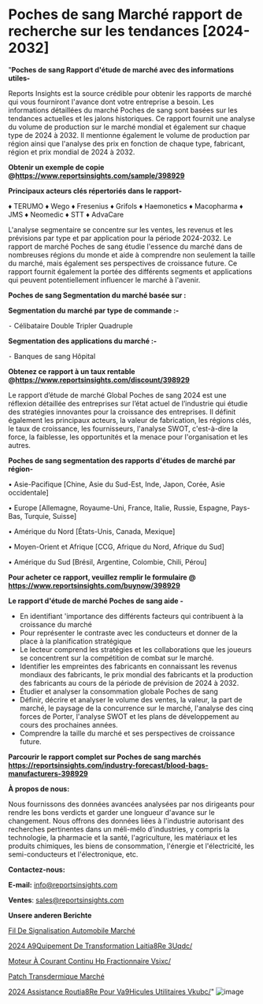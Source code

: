 # Poches de sang Marché rapport de recherche sur les tendances [2024-2032]

"<strong>Poches de sang Rapport d'étude de marché avec des informations utiles-</strong>

Reports Insights est la source crédible pour obtenir les rapports de marché qui vous fourniront l'avance dont votre entreprise a besoin. Les informations détaillées du marché Poches de sang sont basées sur les tendances actuelles et les jalons historiques. Ce rapport fournit une analyse du volume de production sur le marché mondial et également sur chaque type de 2024 à 2032. Il mentionne également le volume de production par région ainsi que l'analyse des prix en fonction de chaque type, fabricant, région et prix mondial de 2024 à 2032.

<strong><b>Obtenir un exemple de copie @</b></strong><a href=https://www.reportsinsights.com/sample/398929><strong><b>https://www.reportsinsights.com/sample/398929</b></strong></a>

<b>Principaux acteurs clés répertoriés dans le rapport-</b>

<b> </b>♦ TERUMO
♦ Wego
♦ Fresenius
♦ Grifols
♦ Haemonetics
♦ Macopharma
♦ JMS
♦ Neomedic
♦ STT
♦ AdvaCare

L'analyse segmentaire se concentre sur les ventes, les revenus et les prévisions par type et par application pour la période 2024-2032. Le rapport de marché Poches de sang étudie l'essence du marché dans de nombreuses régions du monde et aide à comprendre non seulement la taille du marché, mais également ses perspectives de croissance future. Ce rapport fournit également la portée des différents segments et applications qui peuvent potentiellement influencer le marché à l'avenir.

<strong>Poches de sang Segmentation du marché basée sur :</strong>

<strong>Segmentation du marché par type de commande :-</strong>

⁃ Célibataire
Double
Tripler
Quadruple

<strong>Segmentation des applications du marché :-</strong>

⁃ Banques de sang
Hôpital

<strong><b>Obtenez ce rapport à un taux rentable @</b></strong><a href=https://www.reportsinsights.com/discount/398929><strong><b>https://www.reportsinsights.com/discount/398929</b></strong></a>

Le rapport d’étude de marché Global Poches de sang 2024 est une réflexion détaillée des entreprises sur l’état actuel de l’industrie qui étudie des stratégies innovantes pour la croissance des entreprises. Il définit également les principaux acteurs, la valeur de fabrication, les régions clés, le taux de croissance, les fournisseurs, l'analyse SWOT, c'est-à-dire la force, la faiblesse, les opportunités et la menace pour l'organisation et les autres.

<strong>Poches de sang segmentation des rapports d'études de marché par région-</strong>

• Asie-Pacifique [Chine, Asie du Sud-Est, Inde, Japon, Corée, Asie occidentale]

• Europe [Allemagne, Royaume-Uni, France, Italie, Russie, Espagne, Pays-Bas, Turquie, Suisse]

• Amérique du Nord [États-Unis, Canada, Mexique]

• Moyen-Orient et Afrique [CCG, Afrique du Nord, Afrique du Sud]

• Amérique du Sud [Brésil, Argentine, Colombie, Chili, Pérou]

<strong>Pour acheter ce rapport, veuillez remplir le formulaire @   <a href=https://www.reportsinsights.com/buynow/398929>https://www.reportsinsights.com/buynow/398929</a></strong>

<strong>Le rapport d'étude de marché Poches de sang aide -</strong>
<ul>
  <li>En identifiant 'importance des différents facteurs qui contribuent à la croissance du marché</li>
  <li>Pour représenter le contraste avec les conducteurs et donner de la place à la planification stratégique</li>
  <li>Le lecteur comprend les stratégies et les collaborations que les joueurs se concentrent sur la compétition de combat sur le marché.</li>
  <li>Identifier les empreintes des fabricants en connaissant les revenus mondiaux des fabricants, le prix mondial des fabricants et la production des fabricants au cours de la période de prévision de 2024 à 2032.</li>
  <li>Étudier et analyser la consommation globale Poches de sang</li>
  <li>Définir, décrire et analyser le volume des ventes, la valeur, la part de marché, le paysage de la concurrence sur le marché, l'analyse des cinq forces de Porter, l'analyse SWOT et les plans de développement au cours des prochaines années.</li>
  <li>Comprendre la taille du marché et ses perspectives de croissance future.</li>
</ul>

<strong>Parcourir le rapport complet sur Poches de sang marchés <a href=https://reportsinsights.com/industry-forecast/blood-bags-manufacturers-398929>https://reportsinsights.com/industry-forecast/blood-bags-manufacturers-398929</a></strong>

<strong>À propos de nous:</strong>

Nous fournissons des données avancées analysées par nos dirigeants pour rendre les bons verdicts et garder une longueur d'avance sur le changement. Nous offrons des données liées à l'industrie autorisant des recherches pertinentes dans un méli-mélo d'industries, y compris la technologie, la pharmacie et la santé, l'agriculture, les matériaux et les produits chimiques, les biens de consommation, l'énergie et l'électricité, les semi-conducteurs et l'électronique, etc.

<strong>Contactez-nous:</strong>

<strong>E-mail:</strong> <a href=mailto:info@reportsinsights.com>info@reportsinsights.com</a>

<strong>Ventes</strong>: <a href=mailto:sales@reportsinsights.com>sales@reportsinsights.com</a>

<strong>Unsere anderen Berichte</strong>

<a href=https://www.linkedin.com/pulse/fil-de-signalisation-automobile-march%C3%A9-hrbbc/>Fil De Signalisation Automobile Marché</a>

<a href=https://www.linkedin.com/pulse/2024-%C3%A9quipement-de-transformation-laiti%C3%A8re-3uqdc/>2024 A9Quipement De Transformation Laitia8Re 3Uqdc/</a>

<a href=https://www.linkedin.com/pulse/moteur-à-courant-continu-hp-fractionnaire-vsixc/>Moteur À Courant Continu Hp Fractionnaire Vsixc/</a>

<a href=https://www.linkedin.com/pulse/patch-transdermique-march%C3%A9-segmentation-tendances-9mqnf/>Patch Transdermique Marché</a>

<a href=https://www.linkedin.com/pulse/2024-assistance-routi%C3%A8re-pour-v%C3%A9hicules-utilitaires-vkubc/>2024 Assistance Routia8Re Pour Va9Hicules Utilitaires Vkubc/</a>"
![image](https://github.com/daminid12/RImarket/assets/158430485/391a7b84-a400-464c-88fa-b778714f2372)
